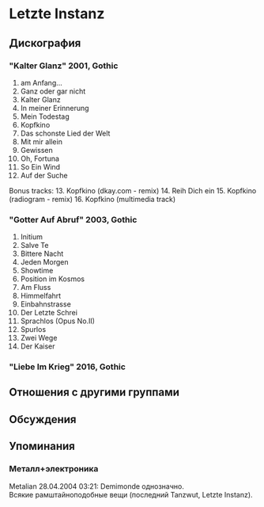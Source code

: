 # Letzte Instanz



## Дискография

### "Kalter Glanz" 2001, Gothic

01. am Anfang...
02. Ganz oder gar nicht
03. Kalter Glanz
04. In meiner Erinnerung
05. Mein Todestag
06. Kopfkino
07. Das schonste Lied der Welt
08. Mit mir allein
09. Gewissen
10. Oh, Fortuna
11. So Ein Wind
12. Auf der Suche

Bonus tracks:
13. Kopfkino (dkay.com - remix)
14. Reih Dich ein
15. Kopfkino (radiogram - remix)
16. Kopfkino (multimedia track)

### "Gotter Auf Abruf" 2003, Gothic

01. Initium
02. Salve Te
03. Bittere Nacht
04. Jeden Morgen
05. Showtime
06. Position im Kosmos
07. Am Fluss
08. Himmelfahrt
09. Einbahnstrasse
10. Der Letzte Schrei
11. Sprachlos (Opus No.II)
12. Spurlos
13. Zwei Wege
14. Der Kaiser

### "Liebe Im Krieg" 2016, Gothic




## Отношения с другими группами


## Обсуждения


## Упоминания

### Металл+электроника

Metalian 28.04.2004 03:21:
Demimonde однозначно.<BR>Всякие рамштайноподобные вещи (последний Tanzwut, Letzte Instanz).

